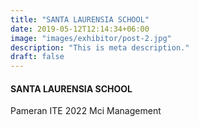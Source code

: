 ```yaml
---
title: "SANTA LAURENSIA SCHOOL"
date: 2019-05-12T12:14:34+06:00
image: "images/exhibitor/post-2.jpg"
description: "This is meta description."
draft: false
---
```


#### SANTA LAURENSIA SCHOOL

Pameran ITE 2022 Mci Management
